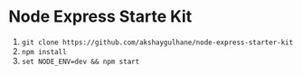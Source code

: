 # Node Express Starte Kit

1. `git clone https://github.com/akshaygulhane/node-express-starter-kit`
2. `npm install`
3. `set NODE_ENV=dev && npm start`
